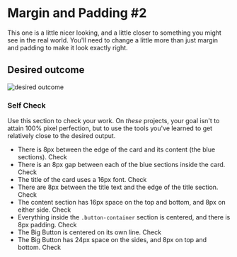 # Margin and Padding #2

This one is a little nicer looking, and a little closer to something you might see in the real world. You'll need to change a little more than just margin and padding to make it look exactly right.

## Desired outcome
![desired outcome](./desired-outcome.png)

### Self Check
Use this section to check your work. On _these_ projects, your goal isn't to attain 100% pixel perfection, but to use the tools you've learned to get relatively close to the desired output.

- There is 8px between the edge of the card and its content (the blue sections). Check
- There is an 8px gap between each of the blue sections inside the card. Check
- The title of the card uses a 16px font. Check
- There are 8px between the title text and the edge of the title section. Check
- The content section has 16px space on the top and bottom, and 8px on either side. Check
- Everything inside the `.button-container` section is centered, and there is 8px padding. Check
- The Big Button is centered on its own line. Check
- The Big Button has 24px space on the sides, and 8px on top and bottom. Check

